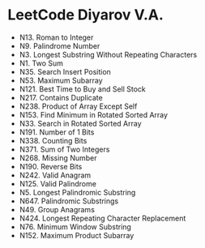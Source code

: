 # LeetCode Diyarov V.A.

- N13. Roman to Integer
- N9. Palindrome Number
- N3. Longest Substring Without Repeating Characters
- N1. Two Sum
- N35. Search Insert Position
- N53. Maximum Subarray
- N121. Best Time to Buy and Sell Stock
- N217. Contains Duplicate
- N238. Product of Array Except Self
- N153. Find Minimum in Rotated Sorted Array
- N33. Search in Rotated Sorted Array
- N191. Number of 1 Bits
- N338. Counting Bits
- N371. Sum of Two Integers
- N268. Missing Number
- N190. Reverse Bits
- N242. Valid Anagram
- N125. Valid Palindrome
- N5. Longest Palindromic Substring
- N647. Palindromic Substrings
- N49. Group Anagrams
- N424. Longest Repeating Character Replacement
- N76. Minimum Window Substring
- N152. Maximum Product Subarray